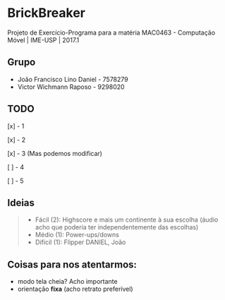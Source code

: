 # BrickBreaker
Projeto de Exercício-Programa para a matéria MAC0463 - Computação Móvel | IME-USP | 2017.1

## Grupo
- João Francisco Lino Daniel - 7578279
- Victor Wichmann Raposo - 9298020

## TODO
[x] - 1 

[x] - 2

[x] - 3 (Mas podemos modificar)

[ ] - 4

[ ] - 5

## Ideias
> - Fácil (2): Highscore e mais um continente à sua escolha (áudio acho que poderia ter independentemente das escolhas)
> - Médio (1): Power-ups/downs
> - Difícil (1): Flipper
> DANIEL, João

## Coisas para nos atentarmos:
- modo tela cheia? Acho importante
- orientação **fixa** (acho retrato preferível)

